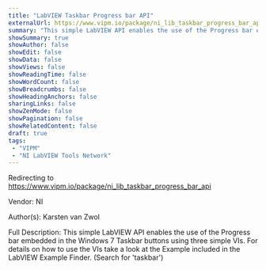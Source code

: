 ```yaml
---
title: "LabVIEW Taskbar Progress bar API"
externalUrl: https://www.vipm.io/package/ni_lib_taskbar_progress_bar_api
summary: "This simple LabVIEW API enables the use of the Progress bar embedded in the Windows 7 Taskbar buttons using three simple VIs."
showSummary: true
showAuthor: false
showEdit: false
showData: false
showViews: false
showReadingTime: false
showWordCount: false
showBreadcrumbs: false
showHeadingAnchors: false
sharingLinks: false
showZenMode: false
showPagination: false
showRelatedContent: false
draft: true
tags:
 - "VIPM"
 - "NI LabVIEW Tools Network"
---
```


Redirecting to https://www.vipm.io/package/ni_lib_taskbar_progress_bar_api

Vendor: NI

Author(s): Karsten van Zwol
 
Full Description:
This simple LabVIEW API enables the use of the Progress bar embedded in the Windows 7 Taskbar buttons using three simple VIs. For details on how to use the VIs take a look at the Example included in the LabVIEW Example Finder. (Search for 'taskbar')